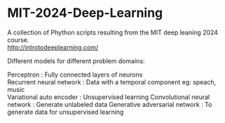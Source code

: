 # MIT-2024-Deep-Learning    

A collection of Phython scripts resulting from the MIT deep leaning 2024 course.  
http://introtodeeplearning.com/  

Different models for different problem domains:  

Perceptron : Fully connected layers of neurons  
Recurrent neural network : Data with a temporal component eg: speach, music  
Variational auto encoder : Unsupervised learning
Convolutional neural network : Generate unlabeled data 
Generative adversarial network : To generate data for unsupervised learning  

